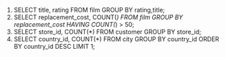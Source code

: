 1. SELECT title, rating FROM film GROUP BY rating,title;
2. SELECT replacement_cost, COUNT(*) FROM film GROUP BY replacement_cost HAVING COUNT(*) > 50;
3. SELECT store_id, COUNT(*) FROM customer GROUP BY store_id;
4. SELECT country_id, COUNT(*) FROM city GROUP BY country_id ORDER BY country_id DESC LIMIT 1;
